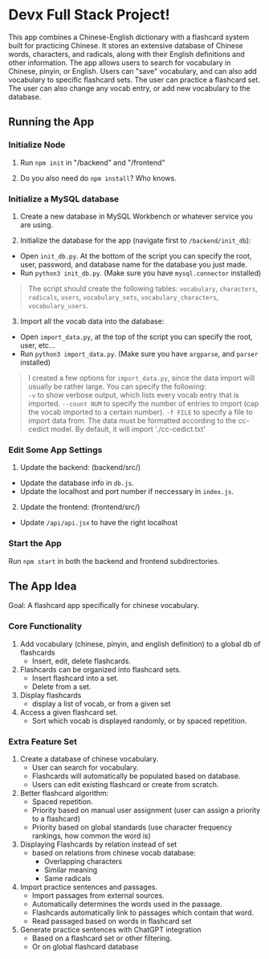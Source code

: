 # Devx Full Stack Project!  

This app combines a Chinese-English dictionary with a flashcard system built for practicing Chinese. It stores an extensive database of Chinese words, characters, and radicals, along with their English definitions and other information. The app allows users to search for vocabulary in Chinese, pinyin, or English. Users can "save" vocabulary, and can also add vocabulary to specific flashcard sets. The user can practice a flashcard set. The user can also change any vocab entry, or add new vocabulary to the database.

## Running the App

### Initialize Node

1) Run `npm init` in "/backend" and "/frontend"

2) Do you also need do `npm install`? Who knows.

### Initialize a MySQL database

1) Create a new database in MySQL Workbench or whatever service you are using.

2) Initialize the database for the app (navigate first to `/backend/init_db`):  

- Open `init_db.py`. At the bottom of the script you can specify the root, user, password, and database name for the database you just made.
- Run `python3 init_db.py`. (Make sure you have `mysql.connector` installed)

> The script should create the following tables: `vocabulary`, `characters`, `radicals`, `users`, `vocabulary_sets`, `vocabulary_characters`, `vocabulary_users`.

3) Import all the vocab data into the database:
- Open `import_data.py`, at the top of the script you can specify the root, user, etc...
- Run `python3 import_data.py`. (Make sure you have `argparse`, and `parser` installed)

> I created a few options for `import_data.py`, since the data import will usually be rather large. You can specify the following:  
> `-v` to show verbose output, which lists every vocab entry that is imported.
> `--count NUM` to specify the number of entries to import (cap the vocab imported to a certain number).
> `-f FILE` to specify a file to import data from. The data must be formatted according to the cc-cedict model. By default, it will import './cc-cedict.txt'

### Edit Some App Settings

1) Update the backend: (backend/src/) 
- Update the database info in `db.js`.
- Update the localhost and port number if neccessary in `index.js`.

2) Update the frontend: (frontend/src/)
- Update `/api/api.jsx` to have the right localhost 


### Start the App

Run `npm start` in both the backend and frontend subdirectories.

## The App Idea

Goal: A flashcard app specifically for chinese vocabulary.

### **Core Functionality**  
1. Add vocabulary (chinese, pinyin, and english definition) to a global db of flashcards
    - Insert, edit, delete flashcards.
2. Flashcards can be organized into flashcard sets. 
    - Insert flashcard into a set.
    - Delete from a set.
4. Display flashcards
    - display a list of vocab, or from a given set
3. Access a given flashcard set.
    - Sort which vocab is displayed randomly, or by spaced repetition.

### **Extra Feature Set**
1. Create a database of chinese vocabulary.
    - User can search for vocabulary.
    - Flashcards will automatically be populated based on database.
    - Users can edit existing flashcard or create from scratch.
2. Better flashcard algorithm:
    - Spaced repetition.
    - Priority based on manual user assignment (user can assign a priority to a flashcard)
    - Priority based on global standards (use character frequency rankings, how common the word is)
3. Displaying Flashcards by relation instead of set
    - based on relations from chinese vocab database:
        - Overlapping characters
        - Similar meaning
        - Same radicals
4. Import practice sentences and passages.
    - Import passages from external sources. 
    - Automatically determines the words used in the passage.
    - Flashcards automatically link to passages which contain that word.
    - Read passaged based on words in flashcard set
5. Generate practice sentences with ChatGPT integration
    - Based on a flashcard set or other filtering.
    - Or on global flashcard database